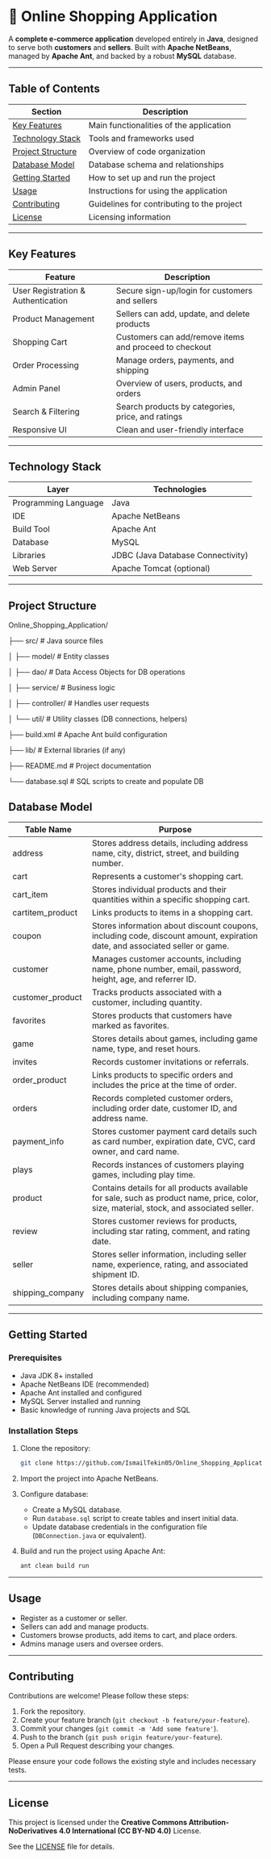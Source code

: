 # 🛒 Online Shopping Application

A **complete e-commerce application** developed entirely in **Java**, designed to serve both **customers** and **sellers**. Built with **Apache NetBeans**, managed by **Apache Ant**, and backed by a robust **MySQL** database.

---

## Table of Contents

| Section            | Description                                      |
|--------------------|------------------------------------------------|
| [Key Features](#key-features)         | Main functionalities of the application        |
| [Technology Stack](#technology-stack) | Tools and frameworks used                       |
| [Project Structure](#project-structure) | Overview of code organization                   |
| [Database Model](#database-model)      | Database schema and relationships               |
| [Getting Started](#getting-started)     | How to set up and run the project                |
| [Usage](#usage)                      | Instructions for using the application          |
| [Contributing](#contributing)           | Guidelines for contributing to the project       |
| [License](#license)                   | Licensing information                            |

---

## Key Features

| Feature                          | Description                                              |
|---------------------------------|----------------------------------------------------------|
| User Registration & Authentication | Secure sign-up/login for customers and sellers          |
| Product Management              | Sellers can add, update, and delete products             |
| Shopping Cart                  | Customers can add/remove items and proceed to checkout    |
| Order Processing               | Manage orders, payments, and shipping                     |
| Admin Panel                   | Overview of users, products, and orders                   |
| Search & Filtering             | Search products by categories, price, and ratings        |
| Responsive UI                 | Clean and user-friendly interface                          |

---

## Technology Stack

| Layer           | Technologies                          |
|-----------------|-------------------------------------|
| Programming Language | Java                             |
| IDE             | Apache NetBeans                      |
| Build Tool      | Apache Ant                          |
| Database        | MySQL                              |
| Libraries       | JDBC (Java Database Connectivity)   |
| Web Server      | Apache Tomcat (optional)            |

---

## Project Structure


Online_Shopping_Application/

├── src/                         # Java source files

│   ├── model/                   # Entity classes

│   ├── dao/                     # Data Access Objects for DB operations

│   ├── service/                 # Business logic

│   ├── controller/              # Handles user requests

│   └── util/                    # Utility classes (DB connections, helpers)

├── build.xml                    # Apache Ant build configuration

├── lib/                        # External libraries (if any)

├── README.md                   # Project documentation

└── database.sql                # SQL scripts to create and populate DB


## Database Model

| Table Name       | Purpose                                                                                          |
|------------------|-------------------------------------------------------------------------------------------------|
| address          | Stores address details, including address name, city, district, street, and building number.     |
| cart             | Represents a customer's shopping cart.                                                          |
| cart_item        | Stores individual products and their quantities within a specific shopping cart.                 |
| cartitem_product | Links products to items in a shopping cart.                                                     |
| coupon           | Stores information about discount coupons, including code, discount amount, expiration date, and associated seller or game. |
| customer         | Manages customer accounts, including name, phone number, email, password, height, age, and referrer ID. |
| customer_product | Tracks products associated with a customer, including quantity.                                  |
| favorites        | Stores products that customers have marked as favorites.                                        |
| game             | Stores details about games, including game name, type, and reset hours.                         |
| invites          | Records customer invitations or referrals.                                                      |
| order_product    | Links products to specific orders and includes the price at the time of order.                  |
| orders           | Records completed customer orders, including order date, customer ID, and address name.         |
| payment_info     | Stores customer payment card details such as card number, expiration date, CVC, card owner, and card name. |
| plays            | Records instances of customers playing games, including play time.                              |
| product          | Contains details for all products available for sale, such as product name, price, color, size, material, stock, and associated seller. |
| review           | Stores customer reviews for products, including star rating, comment, and rating date.          |
| seller           | Stores seller information, including seller name, experience, rating, and associated shipment ID. |
| shipping_company | Stores details about shipping companies, including company name.     
---

## Getting Started

### Prerequisites

- Java JDK 8+ installed
- Apache NetBeans IDE (recommended)
- Apache Ant installed and configured
- MySQL Server installed and running
- Basic knowledge of running Java projects and SQL

### Installation Steps

1. Clone the repository:

    ```bash
    git clone https://github.com/IsmailTekin05/Online_Shopping_Application.git
    ```

2. Import the project into Apache NetBeans.

3. Configure database:

    - Create a MySQL database.
    - Run `database.sql` script to create tables and insert initial data.
    - Update database credentials in the configuration file (`DBConnection.java` or equivalent).

4. Build and run the project using Apache Ant:

    ```bash
    ant clean build run
    ```

---

## Usage

- Register as a customer or seller.
- Sellers can add and manage products.
- Customers browse products, add items to cart, and place orders.
- Admins manage users and oversee orders.

---

## Contributing

Contributions are welcome! Please follow these steps:

1. Fork the repository.
2. Create your feature branch (`git checkout -b feature/your-feature`).
3. Commit your changes (`git commit -m 'Add some feature'`).
4. Push to the branch (`git push origin feature/your-feature`).
5. Open a Pull Request describing your changes.

Please ensure your code follows the existing style and includes necessary tests.

---

## License

This project is licensed under the **Creative Commons Attribution-NoDerivatives 4.0 International (CC BY-ND 4.0)** License.

See the [LICENSE](LICENSE) file for details.

